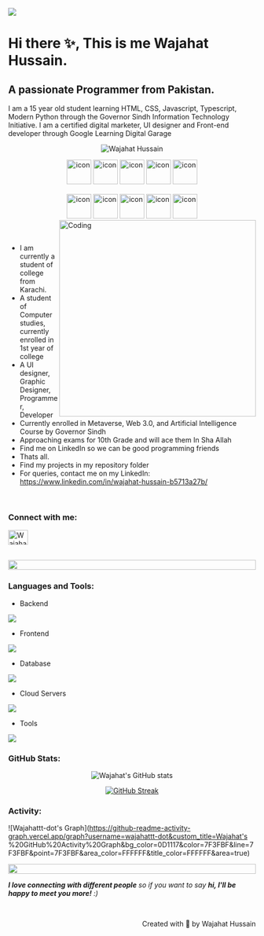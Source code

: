 
<p>
<img src="me.png" width:"100" height:"100"> </p>

# Hi there ✨, This is me Wajahat Hussain.
## A passionate Programmer from Pakistan.
<p align="left">I am a 15 year old student learning HTML, CSS, Javascript, Typescript, Modern Python through the Governor Sindh Information Technology Initiative. I am a certified digital marketer, UI designer and Front-end developer through Google Learning Digital Garage</p>
<p align="center"> 
 <img src="https://komarev.com/ghpvc/?username=wajahattt-dot &label=Profile%20views&color=0e75b6&style=flat" alt="Wajahat Hussain" /> 
<!--  <img src="https://img.shields.io/badge/Languages-Python | Java | PHP | Typescript | Node | React -green.svg" alt="Wajahat's Languages" /> -->
<!--  <img alt="Profile followers" src="https://img.shields.io/github/followers/wajahattt-dot"> -->
</p>

<div align="center">
  <img src="https://techstack-generator.vercel.app/java-icon.svg" alt="icon" width="50" height="50" />
  <img src="https://techstack-generator.vercel.app/python-icon.svg" alt="icon" width="50" height="50" />
  <img src="https://techstack-generator.vercel.app/ts-icon.svg" alt="icon" width="50" height="50" />
  <img src="https://techstack-generator.vercel.app/js-icon.svg" alt="icon"width="50" height="50" />
  <img src="https://techstack-generator.vercel.app/react-icon.svg" alt="icon" width="50" height="50" />
</div>

<br>

<div align="center">

  <img src="https://techstack-generator.vercel.app/aws-icon.svg" alt="icon" width="50" height="50" />
  <img src="https://techstack-generator.vercel.app/github-icon.svg" alt="icon" width="50" height="50" />
  <img src="https://techstack-generator.vercel.app/prettier-icon.svg" alt="icon" width="50" height="50" />
  <img src="https://techstack-generator.vercel.app/restapi-icon.svg" alt="icon" width="50" height="50" />
  <img src="https://techstack-generator.vercel.app/graphql-icon.svg" alt="icon" width="50" height="50" />
</div>

<img align="right" alt="Coding" width="400" src="https://user-images.githubusercontent.com/74038190/229223263-cf2e4b07-2615-4f87-9c38-e37600f8381a.gif">
<br><br>

- I am currently a student of college from Karachi.
- A student of Computer studies, currently enrolled in 1st year of college
- A UI designer, Graphic Designer, Programmer, Developer
- Currently enrolled in Metaverse, Web 3.0, and Artificial Intelligence Course by Governor Sindh
- Approaching exams for 10th Grade and will ace them In Sha Allah
- Find me on LinkedIn so we can be good programming friends
- Thats all.
- Find my projects in my repository folder
- For queries, contact me on my LinkedIn: https://www.linkedin.com/in/wajahat-hussain-b5713a27b/
<br>
<h3 align="left">Connect with me:</h3>
<p align="left">
<a href="https://www.linkedin.com/in/wajahat-hussain-b5713a27b/" target="blank"><img align="center" src="https://raw.githubusercontent.com/rahuldkjain/github-profile-readme-generator/master/src/images/icons/Social/linked-in-alt.svg" alt="Wajahat" height="30" width="40" /></a>
</p>
<br>

<img src="https://i.imgur.com/dBaSKWF.gif" height="20" width="100%">

<h3 align="left">Languages and Tools:</h3>

- Backend
<p align="left">
  <a href="https://skillicons.dev">
    <img src="https://skillicons.dev/icons?i=php,laravel,java,nodejs,py,spring,flask,fastapi,express,nestjs" />
  </a>
</p>

- Frontend
<p align="left">
  <a href="https://skillicons.dev">
    <img src="https://skillicons.dev/icons?i=ts,js,react,nextjs,redux,tailwind,materialui" />
  </a>
</p>

- Database
<p align="left">
  <a href="https://skillicons.dev">
    <img src="https://skillicons.dev/icons?i=mongodb,mysql,postgresql" />
  </a>
</p>

- Cloud Servers
<p align="left">
  <a href="https://skillicons.dev">
    <img src="https://skillicons.dev/icons?i=azure,aws,gcp,firebase,cloudflare" />
  </a>
</p>

- Tools
<p align="left">
  <a href="https://skillicons.dev">
    <img src="https://skillicons.dev/icons?i=git,github,docker,figma,xd,idea,vscode,postman,linux" />
  </a>
</p>


<h3 align="left">GitHub Stats:</h3>
<div align="center">
 
![Wajahat's GitHub stats](https://github-readme-stats.vercel.app/api?username=wajahattt-dot\&theme=midnight-purple\&show_icons=true\&show=reviews,prs_merged,prs_merged_percentage\&hide=contribs,issues)

[![GitHub Streak](https://streak-stats.demolab.com/?user=wajahattt-dot&theme=midnight-purple)](https://git.io/streak-stats)

</div>

<h3 align="left">Activity:</h3>

![Wajahattt-dot's Graph](https://github-readme-activity-graph.vercel.app/graph?username=wajahattt-dot&custom_title=Wajahat's %20GitHub%20Activity%20Graph&bg_color=0D1117&color=7F3FBF&line=7F3FBF&point=7F3FBF&area_color=FFFFFF&title_color=FFFFFF&area=true)

<img src="https://i.imgur.com/dBaSKWF.gif" height="20" width="100%">

 <em><b>I love connecting with different people</b> so if you want to say <b>hi, I'll be happy to meet you more!</b> :)</em>

<br>
<p align="right" > Created with 🧡 by <a >Wajahat Hussain</a></p>
